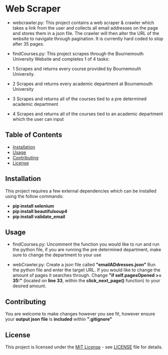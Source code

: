 # Web Scraper 

- webcrawler.py: This project contains a web scraper & crawler which takes a link from the user and collects all email addresses on the page and stores them in a json file.
The crawler will then alter the URL of the website to navigate through pagination.
It is currently hard coded to stop after 35 pages.

- findCourses.py: This project scrapes through the Bournemouth University Website and completes 1 of 4 tasks:
-  1 Scrapes and returns every course provided by Bournemouth University.
-  2 Scrapes and returns every academic department at Bournemouth University
-  3 Scrapes and returns all of the courses tied to a pre determined academic department
-  4 Scrapes and returns all of the courses tied to an academic department which the user can input


## Table of Contents

- [Installation](#installation)
- [Usage](#usage)
- [Contributing](#contributing)
- [License](#license)

## Installation

This project requires a few external dependencies which can be installed using the follow commands:
- **pip install selenium**
- **pip install beautifulsoup4**
- **pip install validate_email**

## Usage

- findCourses.py: Uncomment the function you would like to run and run the python file, if you are running the pre determined department, make sure to change the department to your use

- webCrawler.py: Create a json file called **"emailADdresses.json"** Run the python file and enter the target URL. If you would like to change the amount of pages it searches through. Change **"if self.pagesOpened >= 35:"** (located on **line 33**, within the **click_next_page()** function) to your desired amount.

## Contributing

You are welcome to make changes however you see fit, however ensure your **output json file** is **included** within **".gitignore"**

## License

This project is licensed under the [MIT License](LICENSE) - see [LICENSE](LICENSE) file for details.
